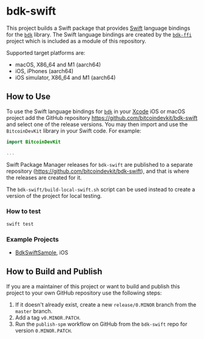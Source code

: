# bdk-swift

This project builds a Swift package that provides [Swift] language bindings for the
[`bdk`] library. The Swift language bindings are created by the [`bdk-ffi`] project which is included as a module of this repository.

Supported target platforms are:

- macOS, X86_64 and M1 (aarch64)  
- iOS, iPhones (aarch64)  
- iOS simulator, X86_64 and M1 (aarch64)  

## How to Use

To use the Swift language bindings for [`bdk`] in your [Xcode] iOS or macOS project add
the GitHub repository https://github.com/bitcoindevkit/bdk-swift and select one of the
release versions. You may then import and use the `BitcoinDevKit` library in your Swift
code. For example:

```swift
import BitcoinDevKit

...

```

Swift Package Manager releases for `bdk-swift` are published to a separate repository (https://github.com/bitcoindevkit/bdk-swift), and that is where the releases are created for it. 

The `bdk-swift/build-local-swift.sh` script can be used instead to create a version of the project for local testing.

### How to test

```shell
swift test
```

### Example Projects

* [BdkSwiftSample](https://github.com/futurepaul/BdkSwiftSample), iOS

## How to Build and Publish

If you are a maintainer of this project or want to build and publish this project to your
own GitHub repository use the following steps:

1. If it doesn't already exist, create a new `release/0.MINOR` branch from the `master` branch.
2. Add a tag `v0.MINOR.PATCH`.
3. Run the `publish-spm` workflow on GitHub from the `bdk-swift` repo for  version `0.MINOR.PATCH`.

[Swift]: https://developer.apple.com/swift/
[Xcode]: https://developer.apple.com/documentation/Xcode
[`bdk`]: https://github.com/bitcoindevkit/bdk
[`bdk-ffi`]: https://github.com/bitcoindevkit/bdk-ffi
